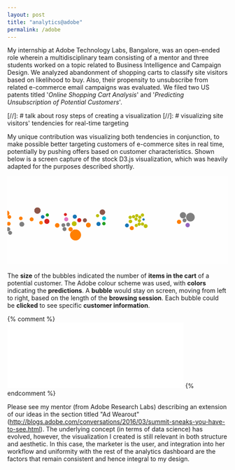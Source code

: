 ```yaml
---
layout: post
title: "analytics@adobe"
permalink: /adobe
---
```


My internship at Adobe Technology Labs, Bangalore, was an open-ended role wherein a multidisciplinary team consisting of a mentor and three students worked on a topic related to Business Intelligence and Campaign Design. We analyzed abandonment of shopping carts to classify site visitors based on likelihood to buy.
Also, their propensity to unsubscribe from related e-commerce email campaigns was evaluated. We filed two US patents titled '*Online Shopping Cart Analysis*' and '*Predicting Unsubscription of Potential Customers*'.

[//]: # talk about rosy steps of creating a visualization
[//]: # visualizing site visitors' tendencies for real-time targeting

My unique contribution was visualizing both tendencies in conjunction, to make possible better targeting customers of e-commerce sites in real time, potentially by pushing offers based on customer characteristics. Shown below is a screen capture of the stock D3.js visualization, which was heavily adapted for the purposes described shortly.

![screen capture of D3 visualization](/files/d3-short.gif)

The **size** of the bubbles indicated the number of **items in the cart** of a potential customer. The Adobe colour scheme was used, with **colors** indicating the **predictions**.
A **bubble** would stay on screen, moving from left to right, based on the length of the **browsing session**. Each bubble could be **clicked** to see specific **customer information**.

{% comment %}
<br/><iframe src="//giphy.com/embed/l2SpRVqjf1Yx1FI8U" width="80%" frameBorder="0" class="giphy-embed" allowFullScreen></iframe>
{% endcomment %}

Please see my mentor (from Adobe Research Labs) describing an extension of our ideas in the section titled "Ad Wearout" (http://blogs.adobe.com/conversations/2016/03/summit-sneaks-you-have-to-see.html). The underlying concept (in terms of data science) has evolved, however, the visualization I created is still relevant in both structure and aesthetic. In this case, the marketer is the user, and integration into her workflow and uniformity with the rest of the analytics dashboard are the factors that remain consistent and hence integral to my design.
